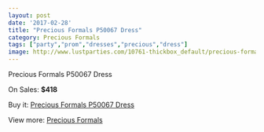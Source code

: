 ```yaml
---
layout: post
date: '2017-02-28'
title: "Precious Formals P50067 Dress"
category: Precious Formals
tags: ["party","prom","dresses","precious","dress"]
image: http://www.lustparties.com/10761-thickbox_default/precious-formals-p50067-dress.jpg
---
```

Precious Formals P50067 Dress

On Sales: **$418**
<a href="https://www.lustparties.com/en/precious-formals/3699-precious-formals-p50067-dress.html"><amp-img layout="responsive" width="600" height="600" src="//www.lustparties.com/10761-thickbox_default/precious-formals-p50067-dress.jpg" alt="Precious Formals P50067 Dress 0" /></a>

Buy it: [Precious Formals P50067 Dress](https://www.lustparties.com/en/precious-formals/3699-precious-formals-p50067-dress.html "Precious Formals P50067 Dress")

View more: [Precious Formals](https://www.lustparties.com/en/18-precious-formals "Precious Formals")